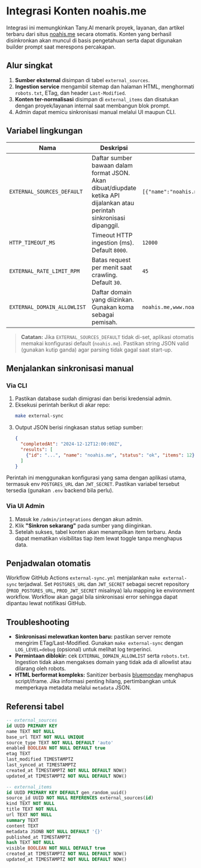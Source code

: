 # Integrasi Konten noahis.me

Integrasi ini memungkinkan Tany.AI menarik proyek, layanan, dan artikel terbaru dari situs [noahis.me](https://noahis.me) secara otomatis. Konten yang berhasil disinkronkan akan muncul di basis pengetahuan serta dapat digunakan builder prompt saat merespons percakapan.

## Alur singkat
1. **Sumber eksternal** disimpan di tabel `external_sources`.
2. **Ingestion service** mengambil sitemap dan halaman HTML, menghormati `robots.txt`, ETag, dan header `Last-Modified`.
3. **Konten ter-normalisasi** disimpan di `external_items` dan disatukan dengan proyek/layanan internal saat membangun blok prompt.
4. Admin dapat memicu sinkronisasi manual melalui UI maupun CLI.

## Variabel lingkungan
| Nama | Deskripsi | Contoh |
| ---- | --------- | ------ |
| `EXTERNAL_SOURCES_DEFAULT` | Daftar sumber bawaan dalam format JSON. Akan dibuat/diupdate ketika API dijalankan atau perintah sinkronisasi dipanggil. | `[{"name":"noahis.me","base_url":"https://noahis.me","type":"auto","enabled":true}]` |
| `HTTP_TIMEOUT_MS` | Timeout HTTP ingestion (ms). Default `8000`. | `12000` |
| `EXTERNAL_RATE_LIMIT_RPM` | Batas request per menit saat crawling. Default `30`. | `45` |
| `EXTERNAL_DOMAIN_ALLOWLIST` | Daftar domain yang diizinkan. Gunakan koma sebagai pemisah. | `noahis.me,www.noahis.me` |

> **Catatan:** Jika `EXTERNAL_SOURCES_DEFAULT` tidak di-set, aplikasi otomatis memakai konfigurasi default (`noahis.me`). Pastikan string JSON valid (gunakan kutip ganda) agar parsing tidak gagal saat start-up.

## Menjalankan sinkronisasi manual
### Via CLI
1. Pastikan database sudah dimigrasi dan berisi kredensial admin.
2. Eksekusi perintah berikut di akar repo:
   ```bash
   make external-sync
   ```
3. Output JSON berisi ringkasan status setiap sumber:
   ```json
   {
     "completedAt": "2024-12-12T12:00:00Z",
     "results": [
       {"id": "...", "name": "noahis.me", "status": "ok", "items": 12}
     ]
   }
   ```

Perintah ini menggunakan konfigurasi yang sama dengan aplikasi utama, termasuk env `POSTGRES_URL` dan `JWT_SECRET`. Pastikan variabel tersebut tersedia (gunakan `.env` backend bila perlu).

### Via UI Admin
1. Masuk ke `/admin/integrations` dengan akun admin.
2. Klik **"Sinkron sekarang"** pada sumber yang diinginkan.
3. Setelah sukses, tabel konten akan menampilkan item terbaru. Anda dapat mematikan visibilitas tiap item lewat toggle tanpa menghapus data.

## Penjadwalan otomatis
Workflow GitHub Actions `external-sync.yml` menjalankan `make external-sync` terjadwal. Set `POSTGRES_URL` dan `JWT_SECRET` sebagai secret repository (`PROD_POSTGRES_URL`, `PROD_JWT_SECRET` misalnya) lalu mapping ke environment workflow. Workflow akan gagal bila sinkronisasi error sehingga dapat dipantau lewat notifikasi GitHub.

## Troubleshooting
- **Sinkronisasi melewatkan konten baru:** pastikan server remote mengirim ETag/Last-Modified. Gunakan `make external-sync` dengan `LOG_LEVEL=debug` (opsional) untuk melihat log terperinci.
- **Permintaan diblokir:** cek `EXTERNAL_DOMAIN_ALLOWLIST` serta `robots.txt`. Ingestion tidak akan mengakses domain yang tidak ada di allowlist atau dilarang oleh robots.
- **HTML berformat kompleks:** Sanitizer berbasis [bluemonday](https://github.com/microcosm-cc/bluemonday) menghapus script/iframe. Jika informasi penting hilang, pertimbangkan untuk memperkaya metadata melalui `metadata` JSON.

## Referensi tabel
```sql
-- external_sources
id UUID PRIMARY KEY
name TEXT NOT NULL
base_url TEXT NOT NULL UNIQUE
source_type TEXT NOT NULL DEFAULT 'auto'
enabled BOOLEAN NOT NULL DEFAULT true
etag TEXT
last_modified TIMESTAMPTZ
last_synced_at TIMESTAMPTZ
created_at TIMESTAMPTZ NOT NULL DEFAULT NOW()
updated_at TIMESTAMPTZ NOT NULL DEFAULT NOW()

-- external_items
id UUID PRIMARY KEY DEFAULT gen_random_uuid()
source_id UUID NOT NULL REFERENCES external_sources(id)
kind TEXT NOT NULL
title TEXT NOT NULL
url TEXT NOT NULL
summary TEXT
content TEXT
metadata JSONB NOT NULL DEFAULT '{}'
published_at TIMESTAMPTZ
hash TEXT NOT NULL
visible BOOLEAN NOT NULL DEFAULT true
created_at TIMESTAMPTZ NOT NULL DEFAULT NOW()
updated_at TIMESTAMPTZ NOT NULL DEFAULT NOW()
```
